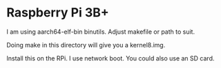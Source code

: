 # Raspberry Pi 3B+


I am using aarch64-elf-bin binutils. Adjust makefile or path to suit.

Doing make in this directory will give you a kernel8.img. 

Install this on the RPi. I use network boot. You could also use an SD card.


